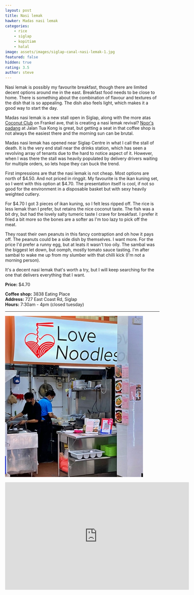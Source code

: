 ```yaml
---
layout: post
title: Nasi lemak
hawker: Madas nasi lemak
categories: 
    - rice
    - siglap
    - kopitiam
    - halal
image: assets/images/siglap-canal-nasi-lemak-1.jpg
featured: false
hidden: true
rating: 3.5
author: steve
---
```

Nasi lemak is possibly my favourite breakfast, though there are limited decent options around me in the east. Breakfast food needs to be close to home. There is something about the combination of flavour and textures of the dish that is so appealing. The dish also feels light, which makes it a good way to start the day. 

Madas nasi lemak is a new stall open in Siglap, along with the more atas [Coconut Club](link) on Frankel ave, that is creating a nasi lemak revival? [Noor's padang](link) at Jalan Tua Kong is great, but getting a seat in that coffee shop is not always the easiest there and the morning sun can be brutal. 

Madas nasi lemak has opened near Siglap Centre in what I call the stall of death. It is the very end stall near the drinks station, which has seen a revolving array of tenants due to the hard to notice aspect of it. However, when I was there the stall was heavily populated by delivery drivers waiting for multiple orders, so lets hope they can buck the trend. 

First impressions are that the nasi lemak is not cheap. Most options are north of $4.50. And not priced in ringgit. My favourite is the ikan kuning set, so I went with this option at $4.70. The presentation itself is cool, if not so good for the environment in a disposable basket but with sexy heavily weighted cutlery. 

For $4.70 I got 3 pieces of ikan kuning, so I felt less ripped off. The rice is less lemak than I prefer, but retains the nice coconut taste. The fish was a bit dry, but had the lovely salty tumeric taste I crave for breakfast. I prefer it fried a bit more so the bones are a softer as I'm too lazy to pick off the meat. 

They roast their own peanuts in this fancy contraption and oh how it pays off. The peanuts could be a side dish by themselves. I want more. For the price I'd prefer a runny egg, but at leats it wasn't too oily. The sambal was the biggest let down, but oomph, mostly tomato sauce tasting. I'm after sambal to wake me up from my slumber with that chilli kick (I'm not a morning person). 

It's a decent nasi lemak that's worth a try, but I will keep searching for the one that delivers everything that I want.

**Price:** $4.70  

**Coffee shop:** 3838 Eating Place  
**Address:** 727 East Coast Rd, Siglap  
**Hours:** 7:30am - 4pm (closed tuesday)  

***  

![Love noodles](/assets/images/siglap-canal-thai-spaghetti-2.jpg "Love noodles")

<iframe src="https://www.google.com/maps/embed?pb=!1m14!1m8!1m3!1d15955.087373268225!2d103.922976!3d1.3123069!3m2!1i1024!2i768!4f13.1!3m3!1m2!1s0x0%3A0xcec2574a869428ea!2sLove%20Noodles!5e0!3m2!1sen!2ssg!4v1617162979519!5m2!1sen!2ssg" width="600" height="350" style="border:0;" allowfullscreen="" loading="lazy"></iframe>
